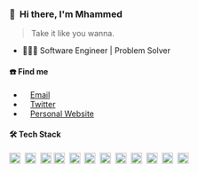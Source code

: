 ### 👋 &nbsp;Hi there, I'm Mhammed

> Take it like you wanna.

- 🧑🏻‍💻 Software Engineer | Problem Solver

#### ☎️ Find me

- <img height="10" src="https://api.iconify.design/fxemoji:email.svg">  [Email](mailto:tal7aouy@gmail.com)
- <img height="10" src="https://api.iconify.design/logos:twitter.svg"> [Twitter](https://twitter.com/tal7aouy)
- <img height="10" src="https://api.iconify.design/logos:blogger.svg">  [Personal Website](https://tal7aouy.me)


#### 🛠 Tech Stack
<code><img height="20" src="https://api.iconify.design/logos-laravel.svg"></code>&nbsp;
<code><img height="20" src="https://api.iconify.design/logos-symfony.svg"></code>&nbsp;
<code><img height="20" src="https://api.iconify.design/logos-nodejs-icon.svg"></code>
<code><img height="20" src="https://api.iconify.design/logos-javascript.svg"></code>&nbsp;
<code><img height="20" src="https://api.iconify.design/logos-typescript-icon.svg"></code>&nbsp;
<code><img height="20" src="https://api.iconify.design/logos-php.svg"></code>&nbsp;
<code><img height="20" src="https://api.iconify.design/logos-python.svg"></code>&nbsp;
<code><img height="20" src="https://api.iconify.design/logos-rust.svg"></code>&nbsp;
<code><img height="20" src="https://api.iconify.design/logos:vue.svg"></code>&nbsp;
<code><img height="20" src="https://api.iconify.design/logos-docker.svg"></code>&nbsp;
<code><img height="20" src="https://api.iconify.design/logos:mysql.svg"></code>&nbsp;
<code><img height="20" src="https://api.iconify.design/logos-redis.svg"></code>&nbsp;


<div align="center">
  <a href="https://github.com/tal7aouy/ssr-contributions-img">
    <picture>
      <source media="(prefers-color-scheme: dark)" srcset="https://ssr-contributions-svg.vercel.app/_/tal7aouy?chart=3dbar&gap=0.3&scale=2&flatten=2&animation=wave&animation_duration=4&animation_delay=0.06&animation_amplitude=24&animation_frequency=0.1&animation_wave_center=0_3&format=svg&weeks=34&theme=native&dark=true">
      <source media="(prefers-color-scheme: light)" srcset="https://ssr-contributions-svg.vercel.app/_/tal7aouy?chart=3dbar&gap=0.3&scale=2&flatten=2&animation=wave&animation_duration=4&animation_delay=0.06&animation_amplitude=24&animation_frequency=0.1&animation_wave_center=0_3&format=svg&weeks=34&theme=native">
      <img alt="" src="https://ssr-contributions-svg.vercel.app/_/tal7aouy?chart=3dbar&flatten=1&weeks=40&animation=wave&format=svg&gap=0.3&animation_frequency=0.2&animation_amplitude=20&theme=pink">
    </picture>
  </a>
</div>

